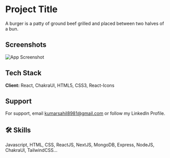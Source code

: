 
# Project Title

A burger is a patty of ground beef grilled and placed between two halves of a bun.


## Screenshots

![App Screenshot](https://res.cloudinary.com/dmzzzl5jj/image/upload/v1711642174/dog_jax1is.png)



## Tech Stack

**Client:** React, ChakraUI, HTML5, CSS3, React-Icons


## Support

For support, email kumarsahil8981@gmail.com or follow my LinkedIn Profile.


## 🛠 Skills
Javascript, HTML, CSS, ReactJS, NextJS, MongoDB, Express, NodeJS, ChakraUI, TailwindCSS...

